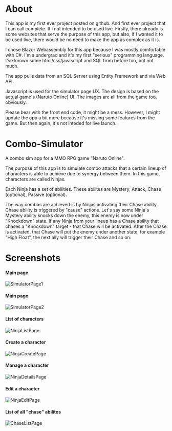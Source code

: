 # About
This app is my first ever project posted on github. And first ever project that I can call complete. It i not intended to be used live.
Firstly, there already is some websites that serve the purpose of this app, but also, if I wanted it to be used live, there would be no need to make the app as complex as it is.

I chose Blazor Webassembly for this app because I was mostly comfortable with C#. I'm a undergrad and it's my first "serious" programming language. I've known some html/css/javascript and SQL from before too, but not much.

The app pulls data from an SQL Server using Entity Framework and via Web API.

Javascript is used for the simulator page UX. The design is based on the actual game's (Naruto Online) UI. The images are all from the game too, obviously.

Please bear with the front end code, it might be a mess. However, I might update the app a bit more because it's missing some features from the game. But then again, it's not inteded for live launch.

# Combo-Simulator
A combo sim app for a MMO RPG game "Naruto Online".

The purpose of this app is to simulate combo attacks that a certain lineup of characters is able to achieve due to synergy between them.
In this game, characters are called Ninjas. 

Each Ninja has a set of abilities. These abilites are Mystery, Attack, Chase (optional), Passive (optional).

The way combos are achieved is by Ninjas activating their Chase ability. Chase ability is triggered by "cause" actions.
Let's say some Ninja's Mystery ability knocks down the enemy, this enemy is now under "Knockdown" state. 
If any Ninja from your lineup has a Chase ability that chases a "Knockdown" target - that Chase will be activated.
After the Chase is activated, that Chase will put the enemy under another state, for example "High Float", the next ally will trigger their Chase and so on.

# Screenshots

#### Main page
![SimulatorPage1](https://i.imgur.com/vh9qpZO.png)
#### Main page
![SimulatorPage2](https://i.imgur.com/b8e5OIM.png)
#### List of characters
![NinjaListPage](https://i.imgur.com/YWXjNoc.png)
#### Create a character
![NinjaCreatePage](https://i.imgur.com/d1c8NaF.png)
#### Manage a character
![NinjaDetailsPage](https://i.imgur.com/O51tXYX.png)
#### Edit a character
![NinjaEditPage](https://i.imgur.com/YJxmVED.png)
#### List of all "chase" abilites
![ChaseListPage](https://i.imgur.com/JyCBZhv.png)